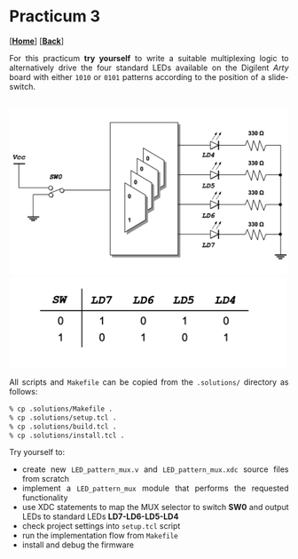 
<div align="justify">

# Practicum 3
[[**Home**](https://github.com/lpacher/lae)] [[**Back**](https://github.com/lpacher/lae/tree/master/fpga/practicum)]

For this practicum **try yourself** to write a suitable multiplexing logic
to alternatively drive the four standard LEDs available on the Digilent _Arty_ board
with either `1010` or `0101` patterns according to the position of a slide-switch.

<br />

<img src="doc/pictures/LED_pattern_mux.png" alt="drawing" width="700"/>
<img src="doc/pictures/table.png" alt="drawing" width="500"/>

<br />

All scripts and `Makefile` can be copied from the `.solutions/` directory as follows:

```
% cp .solutions/Makefile .
% cp .solutions/setup.tcl .
% cp .solutions/build.tcl .
% cp .solutions/install.tcl .
```

Try yourself to:

* create new `LED_pattern_mux.v` and `LED_pattern_mux.xdc` source files from scratch
* implement a `LED_pattern_mux` module that performs the requested functionality
* use XDC statements to map the MUX selector to switch **SW0** and output LEDs to standard LEDs **LD7-LD6-LD5-LD4**
* check project settings into `setup.tcl` script
* run the implementation flow from `Makefile`
* install and debug the firmware

<br />
<!--------------------------------------------------------------------->

</div>
